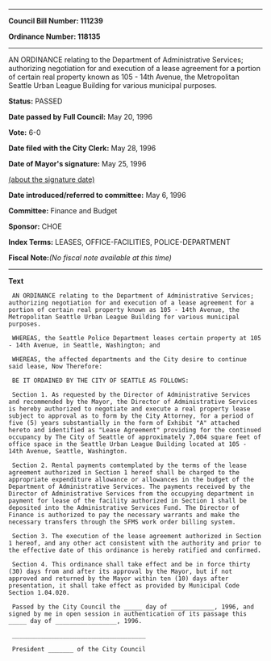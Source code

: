 

********

**Council Bill Number: 111239**
   
**Ordinance Number: 118135**
********

 AN ORDINANCE relating to the Department of Administrative Services; authorizing negotiation for and execution of a lease agreement for a portion of certain real property known as 105 - 14th Avenue, the Metropolitan Seattle Urban League Building for various municipal purposes.

**Status:** PASSED
   
**Date passed by Full Council:** May 20, 1996
   
**Vote:** 6-0
   
**Date filed with the City Clerk:** May 28, 1996
   
**Date of Mayor's signature:** May 25, 1996
   
[(about the signature date)](/~public/approvaldate.htm)
   
   
   
**Date introduced/referred to committee:** May 6, 1996
   
**Committee:** Finance and Budget
   
**Sponsor:** CHOE
   
   
**Index Terms:** LEASES, OFFICE-FACILITIES, POLICE-DEPARTMENT

**Fiscal Note:**_(No fiscal note available at this time)_

********

**Text**
   
```
 AN ORDINANCE relating to the Department of Administrative Services; authorizing negotiation for and execution of a lease agreement for a portion of certain real property known as 105 - 14th Avenue, the Metropolitan Seattle Urban League Building for various municipal purposes.

 WHEREAS, the Seattle Police Department leases certain property at 105 - 14th Avenue, in Seattle, Washington; and

 WHEREAS, the affected departments and the City desire to continue said lease, Now Therefore:

 BE IT ORDAINED BY THE CITY OF SEATTLE AS FOLLOWS:

 Section 1. As requested by the Director of Administrative Services and recommended by the Mayor, the Director of Administrative Services is hereby authorized to negotiate and execute a real property lease subject to approval as to form by the City Attorney, for a period of five (5) years substantially in the form of Exhibit "A" attached hereto and identified as "Lease Agreement" providing for the continued occupancy by The City of Seattle of approximately 7,004 square feet of office space in the Seattle Urban League Building located at 105 - 14th Avenue, Seattle, Washington.

 Section 2. Rental payments comtemplated by the terms of the lease agreement authorized in Section 1 hereof shall be charged to the appropriate expenditure allowance or allowances in the budget of the Department of Administrative Services. The payments received by the Director of Administrative Services from the occupying department in payment for lease of the facility authorized in Section 1 shall be deposited into the Administrative Services Fund. The Director of Finance is authorized to pay the necessary warrants and make the necessary transfers through the SFMS work order billing system.

 Section 3. The execution of the lease agreement authorized in Section 1 hereof, and any other act consistent with the authority and prior to the effective date of this ordinance is hereby ratified and confirmed.

 Section 4. This ordinance shall take effect and be in force thirty (30) days from and after its approval by the Mayor, but if not approved and returned by the Mayor within ten (10) days after presentation, it shall take effect as provided by Municipal Code Section 1.04.020.

 Passed by the City Council the _____ day of ____________, 1996, and signed by me in open session in authentication of its passage this _____ day of _________________, 1996.

 _____________________________________

 President _______ of the City Council

```
